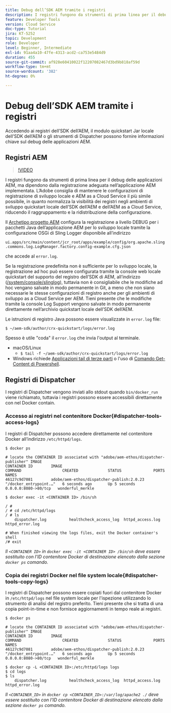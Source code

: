 ```yaml
---
title: Debug dell’SDK AEM tramite i registri
description: I registri fungono da strumenti di prima linea per il debug delle applicazioni AEM, ma dipendono dalla registrazione adeguata nell’applicazione AEM implementata.
feature: Developer Tools
version: Cloud Service
doc-type: Tutorial
jira: KT-5252
topic: Development
role: Developer
level: Beginner, Intermediate
exl-id: 91aa4a10-47fe-4313-acd2-ca753e5484d9
duration: 455
source-git-commit: af928e60410022f12207082467d3bd9b818af59d
workflow-type: tm+mt
source-wordcount: '382'
ht-degree: 0%

---
```


# Debug dell’SDK AEM tramite i registri

Accedendo ai registri dell’SDK dell’AEM, il modulo quickstart Jar locale dell’SDK dell’AEM o gli strumenti di Dispatcher possono fornire informazioni chiave sul debug delle applicazioni AEM.

## Registri AEM

>[!VIDEO](https://video.tv.adobe.com/v/34334?quality=12&learn=on)

I registri fungono da strumenti di prima linea per il debug delle applicazioni AEM, ma dipendono dalla registrazione adeguata nell’applicazione AEM implementata. L’Adobe consiglia di mantenere le configurazioni di registrazione di sviluppo locale e AEM as a Cloud Service il più simile possibile, in quanto normalizza la visibilità dei registri negli ambienti di sviluppo quickstart locale dell’SDK dell’AEM e dell’AEM as a Cloud Service, riducendo il raggruppamento e la ridistribuzione della configurazione.

Il [Archetipo progetto AEM](https://github.com/adobe/aem-project-archetype) configura la registrazione a livello DEBUG per i pacchetti Java dell’applicazione AEM per lo sviluppo locale tramite la configurazione OSGi di Sling Logger disponibile all’indirizzo

`ui.apps/src/main/content/jcr_root/apps/example/config/org.apache.sling.commons.log.LogManager.factory.config-example.cfg.json`

che accede al `error.log`.

Se la registrazione predefinita non è sufficiente per lo sviluppo locale, la registrazione ad hoc può essere configurata tramite la console web locale quickstart del supporto del registro dell’SDK di AEM, all’indirizzo ([/system/console/slinglog](http://localhost:4502/system/console/slinglog)), tuttavia non è consigliabile che le modifiche ad hoc vengano salvate in modo permanente in Git, a meno che non siano necessarie le stesse configurazioni di registro anche per gli ambienti di sviluppo as a Cloud Service per AEM. Tieni presente che le modifiche tramite la console Log Support vengono salvate in modo permanente direttamente nell’archivio quickstart locale dell’SDK dell’AEM.

Le istruzioni di registro Java possono essere visualizzate in `error.log` file:

```
$ ~/aem-sdk/author/crx-quickstart/logs/error.log
```

Spesso è utile &quot;coda&quot; il `error.log` che invia l&#39;output al terminale.

+ macOS/Linux
   + `$ tail -f ~/aem-sdk/author/crx-quickstart/logs/error.log`
+ Windows richiede [Applicazioni tail di terze parti](https://stackoverflow.com/questions/187587/a-windows-equivalent-of-the-unix-tail-command) o l&#39;uso di [Comando Get-Content di Powershell](https://stackoverflow.com/a/46444596/133936).

## Registri di Dispatcher

I registri di Dispatcher vengono inviati allo stdout quando `bin/docker_run` viene richiamato, tuttavia i registri possono essere accessibili direttamente con nel Docker contain.

### Accesso ai registri nel contenitore Docker{#dispatcher-tools-access-logs}

I registri di Dispatcher possono accedere direttamente nel contenitore Docker all’indirizzo `/etc/httpd/logs`.

```shell
$ docker ps

# locate the CONTAINER ID associated with "adobe/aem-ethos/dispatcher-publisher" IMAGE
CONTAINER ID        IMAGE                                       COMMAND                  CREATED             STATUS              PORTS                  NAMES
46127c9d7081        adobe/aem-ethos/dispatcher-publish:2.0.23   "/docker_entrypoint.…"   6 seconds ago       Up 5 seconds        0.0.0.0:8080->80/tcp   wonderful_merkle

$ docker exec -it <CONTAINER ID> /bin/sh

/ # 
/ # cd /etc/httpd/logs
/ # ls
    dispatcher.log          healthcheck_access_log  httpd_access.log        httpd_error.log

# When finished viewing the logs files, exit the Docker container's shell
/# exit
```

_Il `<CONTAINER ID>` in `docker exec -it <CONTAINER ID> /bin/sh` deve essere sostituito con l’ID contenitore Docker di destinazione elencato dalla sezione `docker ps` comando._


### Copia dei registri Docker nel file system locale{#dispatcher-tools-copy-logs}

I registri di Dispatcher possono essere copiati fuori dal contenitore Docker in `/etc/httpd/logs` nel file system locale per l&#39;ispezione utilizzando lo strumento di analisi del registro preferito. Tieni presente che si tratta di una copia point-in-time e non fornisce aggiornamenti in tempo reale ai registri.

```shell
$ docker ps

# locate the CONTAINER ID associated with "adobe/aem-ethos/dispatcher-publisher" IMAGE
CONTAINER ID        IMAGE                                       COMMAND                  CREATED             STATUS              PORTS                  NAMES
46127c9d7081        adobe/aem-ethos/dispatcher-publish:2.0.23   "/docker_entrypoint.…"   6 seconds ago       Up 5 seconds        0.0.0.0:8080->80/tcp   wonderful_merkle

$ docker cp -L <CONTAINER ID>:/etc/httpd/logs logs 
$ cd logs
$ ls
    dispatcher.log          healthcheck_access_log  httpd_access.log        httpd_error.log
```

_Il `<CONTAINER_ID>` in `docker cp <CONTAINER_ID>:/var/log/apache2 ./` deve essere sostituito con l’ID contenitore Docker di destinazione elencato dalla sezione `docker ps` comando._
